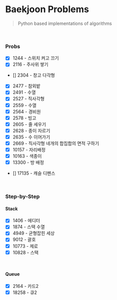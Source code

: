 # Baekjoon Problems
> Python based implementations of algorithms


<br/>

### Probs

- [x] 1244  - 스위치 켜고 끄기
- [x] 2116  - 주사위 쌓기       
- [] 2304  - 창고 다각형
- [x] 2477  - 참외밭
- [x] 2491  - 수열
- [x] 2527  - 직사각형
- [x] 2559  - 수열
- [x] 2564  - 경비원
- [x] 2578  - 빙고
- [x] 2605  - 줄 세우기
- [x] 2628  - 종이 자르기
- [x] 2635  - 수 이어가기
- [x] 2669  - 직사각형 네개의 합집합의 면적 구하기
- [x] 10157  - 자리배정
- [x] 10163  - 색종이
- [x] 13300  - 방 배정
- [] 17135  - 캐슬 디펜스 


<br/>

### Step-by-Step


#### Stack
- [x] 1406  - 에디터
- [x] 1874  - 스택 수열
- [x] 4949  - 균형잡힌 세상
- [x] 9012  - 괄호
- [x] 10773  - 제로
- [x] 10828  - 스택

<br>

#### Queue
- [x] 2164  - 카드2
- [x] 18258  - 큐2